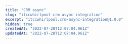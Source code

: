 ```yaml
---
title: "CRM async"
slug: "itccwhirlpool-crm-async-integration"
excerpt: "itccwhirlpool.crm-async-integration@1.0.0"
hidden: true
createdAt: "2022-07-28T12:07:04.961Z"
updatedAt: "2022-07-28T12:07:04.961Z"
---
```

